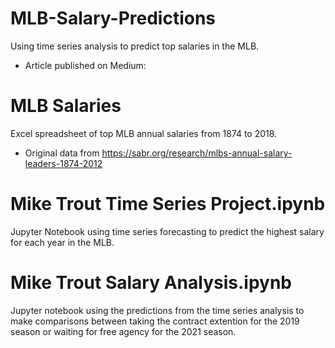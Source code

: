 # MLB-Salary-Predictions
Using time series analysis to predict top salaries in the MLB. 

- Article published on Medium: 

# MLB Salaries
Excel spreadsheet of top MLB annual salaries from 1874 to 2018. 
- Original data from https://sabr.org/research/mlbs-annual-salary-leaders-1874-2012

# Mike Trout Time Series Project.ipynb
Jupyter Notebook using time series forecasting to predict the highest salary for each year in the MLB.


# Mike Trout Salary Analysis.ipynb
Jupyter notebook using the predictions from the time series analysis to make comparisons between taking the contract extention for the 2019 season or waiting for free agency for the 2021 season.
